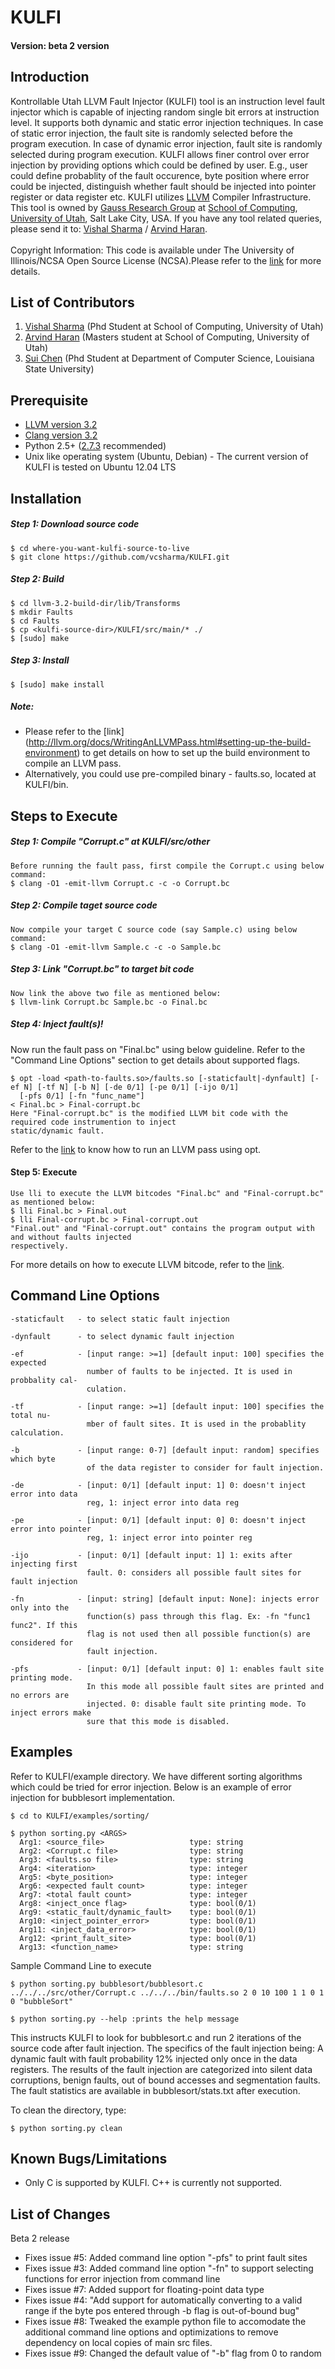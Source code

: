 KULFI
=====
#### Version: beta 2 version
## Introduction

Kontrollable Utah LLVM Fault Injector (KULFI) tool is an instruction level fault injector which is capable of injecting random single bit errors at instruction level. It supports both dynamic and static error injection techniques. In case of static error injection, the fault site is randomly selected before the program execution. In case of dynamic error injection, fault site is randomly selected during program execution. KULFI allows finer control over error injection by providing options which could be defined by user. E.g., user could define probablity of the fault occurence, byte position where error could be injected, distinguish whether fault should be injected into pointer register or data register etc.  KULFI utilizes [LLVM](http://llvm.org/) Compiler Infrastructure. This tool is owned by [Gauss Research Group](http://www.cs.utah.edu/formal_verification/) at [School of Computing](http://www.cs.utah.edu/), [University of Utah](http://www.utah.edu/), Salt Lake City, USA. If you have any tool related queries, please send it to: <a href="mailto:vcsharma@cs.utah.edu">Vishal Sharma</a> / <a href="mailto:haran@cs.utah.edu"> Arvind Haran</a>.  <br><br> Copyright Information: This code is available under The University of Illinois/NCSA Open Source License (NCSA).Please refer to the <a href="http://opensource.org/licenses/NCSA">link</a> for more details.

## List of Contributors
1. <a href="mailto:vcsharma@cs.utah.edu">Vishal Sharma</a> (Phd Student at School of Computing, University of Utah)
2. <a href="mailto:haran@cs.utah.edu">Arvind Haran</a> (Masters student at School of Computing, University of Utah)
3. <a href="mailto:suichen6@gmail.com">Sui Chen</a> (Phd Student at Department of Computer Science, Louisiana State University)

## Prerequisite
- [LLVM version 3.2](http://llvm.org/releases/3.2/docs/ReleaseNotes.html)
- [Clang version 3.2](http://llvm.org/releases/download.html#3.2)
- Python 2.5+ ([2.7.3](http://www.python.org/getit/releases/2.7.3/) recommended)
- Unix like operating system (Ubuntu, Debian) - The current version of KULFI is tested on Ubuntu 12.04 LTS

## Installation
##### Step 1: Download source code
    $ cd where-you-want-kulfi-source-to-live  
    $ git clone https://github.com/vcsharma/KULFI.git
    
##### Step 2: Build
    $ cd llvm-3.2-build-dir/lib/Transforms
    $ mkdir Faults
    $ cd Faults 
    $ cp <kulfi-source-dir>/KULFI/src/main/* ./        
    $ [sudo] make
    
##### Step 3: Install
    $ [sudo] make install
    
##### Note: 
- Please refer to the [link] (http://llvm.org/docs/WritingAnLLVMPass.html#setting-up-the-build-environment) to get details on how to set up the build environment to compile an LLVM pass.
- Alternatively, you could use pre-compiled binary - faults.so, located at KULFI/bin.

## Steps to Execute

##### Step 1: Compile "Corrupt.c" at KULFI/src/other
    Before running the fault pass, first compile the Corrupt.c using below command:
    $ clang -O1 -emit-llvm Corrupt.c -c -o Corrupt.bc
    
##### Step 2: Compile taget source code
    Now compile your target C source code (say Sample.c) using below command:
    $ clang -O1 -emit-llvm Sample.c -c -o Sample.bc

##### Step 3: Link "Corrupt.bc" to target bit code
    Now link the above two file as mentioned below:
    $ llvm-link Corrupt.bc Sample.bc -o Final.bc

##### Step 4: Inject fault(s)!
Now run the fault pass on "Final.bc" using below guideline. Refer to the "Command Line Options" section to get details about supported flags.
    
    $ opt -load <path-to-faults.so>/faults.so [-staticfault|-dynfault] [-ef N] [-tf N] [-b N] [-de 0/1] [-pe 0/1] [-ijo 0/1] 
      [-pfs 0/1] [-fn "func_name"]
    < Final.bc > Final-corrupt.bc
    Here "Final-corrupt.bc" is the modified LLVM bit code with the required code instrumention to inject 
    static/dynamic fault.
Refer to the [link](http://llvm.org/docs/WritingAnLLVMPass.html#running-a-pass-with-opt) to know how to run an LLVM pass using opt. 

#### Step 5: Execute
    Use lli to execute the LLVM bitcodes "Final.bc" and "Final-corrupt.bc" as mentioned below:
    $ lli Final.bc > Final.out
    $ lli Final-corrupt.bc > Final-corrupt.out
    "Final.out" and "Final-corrupt.out" contains the program output with and without faults injected 
    respectively.
For more details on how to execute LLVM bitcode, refer to the [link](http://llvm.org/docs/GettingStarted.html#an-example-using-the-llvm-tool-chain).  

    
## Command Line Options

    -staticfault   - to select static fault injection 
    
    -dynfault      - to select dynamic fault injection
    
    -ef            - [input range: >=1] [default input: 100] specifies the expected 
                     number of faults to be injected. It is used in probbality cal-
                     culation.
                    
    -tf            - [input range: >=1] [default input: 100] specifies the total nu-
                     mber of fault sites. It is used in the probablity calculation.
                     
    -b             - [input range: 0-7] [default input: random] specifies which byte 
                     of the data register to consider for fault injection.
                     
    -de            - [input: 0/1] [default input: 1] 0: doesn't inject error into data 
                     reg, 1: inject error into data reg
                     
    -pe            - [input: 0/1] [default input: 0] 0: doesn't inject error into pointer 
                     reg, 1: inject error into pointer reg
                     
    -ijo           - [input: 0/1] [default input: 1] 1: exits after injecting first 
                     fault. 0: considers all possible fault sites for fault injection

    -fn            - [input: string] [default input: None]: injects error only into the
                     function(s) pass through this flag. Ex: -fn "func1 func2". If this
                     flag is not used then all possible function(s) are considered for
                     fault injection.

    -pfs           - [input: 0/1] [default input: 0] 1: enables fault site printing mode.
                     In this mode all possible fault sites are printed and no errors are
                     injected. 0: disable fault site printing mode. To inject errors make 
                     sure that this mode is disabled.
                     
## Examples
Refer to KULFI/example directory. We have different sorting algorithms which could be tried 
for error injection. Below is an example of error injection for bubblesort implementation.

    $ cd to KULFI/examples/sorting/

    $ python sorting.py <ARGS>
      Arg1: <source_file>            	    type: string
      Arg2: <Corrupt.c file>        	    type: string
      Arg3: <faults.so file>        	    type: string
      Arg4: <iteration>	  	    	        type: integer
      Arg5: <byte_position>	  	            type: integer
      Arg6: <expected fault count>  	    type: integer
      Arg7: <total fault count>             type: integer
      Arg8: <inject_once flag>              type: bool(0/1)
      Arg9: <static_fault/dynamic_fault>    type: bool(0/1)
      Arg10: <inject_pointer_error>  	    type: bool(0/1)
      Arg11: <inject_data_error>  	        type: bool(0/1)
      Arg12: <print_fault_site>  	        type: bool(0/1)
      Arg13: <function_name>  	            type: string
 
Sample Command Line to execute

    $ python sorting.py bubblesort/bubblesort.c ../../../src/other/Corrupt.c ../../../bin/faults.so 2 0 10 100 1 1 0 1 0 "bubbleSort"

    $ python sorting.py --help :prints the help message

This instructs KULFI to look for bubblesort.c and run 2 iterations of the source code after fault injection. The specifics of the fault injection being: A dynamic fault with fault probability 12% injected only once in the data registers.
The results of the fault injection are categorized into silent data corruptions, benign faults, out of bound accesses and segmentation faults. The fault statistics are available in bubblesort/stats.txt after execution.

To clean the directory, type:

    $ python sorting.py clean
    

## Known Bugs/Limitations
- Only C is supported by KULFI. C++ is currently not supported.


## List of Changes
Beta 2 release
- Fixes issue #5: Added command line option "-pfs" to print fault sites
- Fixes issue #3: Added command line option "-fn" to support selecting functions for error injection from command line
- Fixes issue #7: Added support for floating-point data type
- Fixes issue #4: "Add support for automatically converting to a valid range if the byte pos entered through -b flag is out-of-bound bug" 
- Fixes issue #8: Tweaked the example python file to accomodate the additional command line options and optimizations to remove dependency on local copies of main src files.
- Fixes issue #9: Changed the default value of "-b" flag from 0 to random


